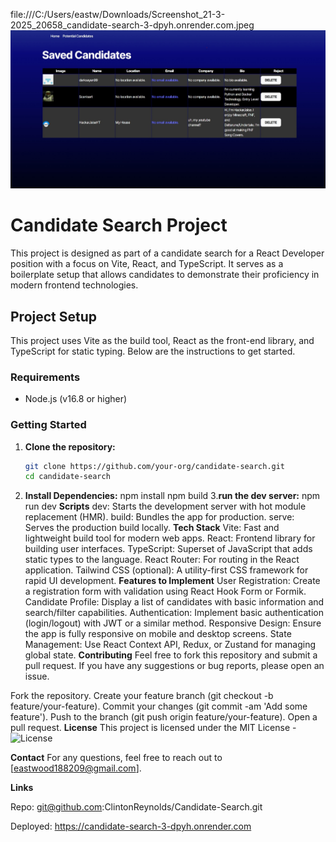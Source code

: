 file:///C:/Users/eastw/Downloads/Screenshot_21-3-2025_20658_candidate-search-3-dpyh.onrender.com.jpeg
![alt text](Screenshot_21-3-2025_20926_candidate-search-3-dpyh.onrender.com.jpeg)

# Candidate Search Project

This project is designed as part of a candidate search for a React Developer position with a focus on Vite, React, and TypeScript. It serves as a boilerplate setup that allows candidates to demonstrate their proficiency in modern frontend technologies.

## Project Setup

This project uses Vite as the build tool, React as the front-end library, and TypeScript for static typing. Below are the instructions to get started.

### Requirements

- Node.js (v16.8 or higher)

### Getting Started

1. **Clone the repository:**

   ```bash
   git clone https://github.com/your-org/candidate-search.git
   cd candidate-search
2. **Install Dependencies:**
    npm install
    npm build
3.**run the dev server:**
    npm run dev
**Scripts**
dev: Starts the development server with hot module replacement (HMR).
build: Bundles the app for production.
serve: Serves the production build locally.
**Tech Stack**
Vite: Fast and lightweight build tool for modern web apps.
React: Frontend library for building user interfaces.
TypeScript: Superset of JavaScript that adds static types to the language.
React Router: For routing in the React application.
Tailwind CSS (optional): A utility-first CSS framework for rapid UI development.
**Features to Implement**
User Registration: Create a registration form with validation using React Hook Form or Formik.
Candidate Profile: Display a list of candidates with basic information and search/filter capabilities.
Authentication: Implement basic authentication (login/logout) with JWT or a similar method.
Responsive Design: Ensure the app is fully responsive on mobile and desktop screens.
State Management: Use React Context API, Redux, or Zustand for managing global state.
**Contributing**
Feel free to fork this repository and submit a pull request. If you have any suggestions or bug reports, please open an issue.

Fork the repository.
Create your feature branch (git checkout -b feature/your-feature).
Commit your changes (git commit -am 'Add some feature').
Push to the branch (git push origin feature/your-feature).
Open a pull request.
**License**
This project is licensed under the MIT License - ![License](https://img.shields.io/badge/license-MIT-brightgreen)

**Contact**
For any questions, feel free to reach out to [eastwood188209@gmail.com].

**Links**

Repo: git@github.com:ClintonReynolds/Candidate-Search.git

Deployed: https://candidate-search-3-dpyh.onrender.com
